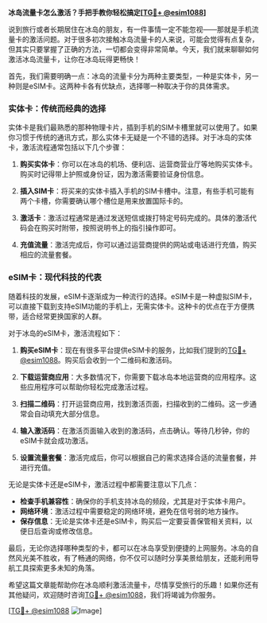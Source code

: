 **冰岛流量卡怎么激活？手把手教你轻松搞定[[TG💪+ @esim1088](https://t.me/s/esim1088)]**

说到旅行或者长期居住在冰岛的朋友，有一件事情一定不能忽视——那就是手机流量卡的激活问题。对于很多初次接触冰岛流量卡的人来说，可能会觉得有点复杂，但其实只要掌握了正确的方法，一切都会变得非常简单。今天，我们就来聊聊如何激活冰岛流量卡，让你在冰岛玩得更畅快！

首先，我们需要明确一点：冰岛的流量卡分为两种主要类型，一种是实体卡，另一种则是eSIM卡。这两种卡各有优缺点，选择哪一种取决于你的具体需求。

### 实体卡：传统而经典的选择

实体卡是我们最熟悉的那种物理卡片，插到手机的SIM卡槽里就可以使用了。如果你习惯于传统的通讯方式，那么实体卡无疑是一个不错的选择。对于冰岛的实体卡，激活流程通常包括以下几个步骤：

1. **购买实体卡**：你可以在冰岛的机场、便利店、运营商营业厅等地购买实体卡。购买时记得带上护照或身份证，因为激活需要验证身份信息。

2. **插入SIM卡**：将买来的实体卡插入手机的SIM卡槽中。注意，有些手机可能有两个卡槽，你需要确认哪个槽位是用来放置国际卡的。

3. **激活卡**：激活过程通常是通过发送短信或拨打特定号码完成的。具体的激活代码会在购买时附带，按照说明书上的指引操作即可。

4. **充值流量**：激活完成后，你可以通过运营商提供的网站或电话进行充值，购买相应的流量套餐。

### eSIM卡：现代科技的代表

随着科技的发展，eSIM卡逐渐成为一种流行的选择。eSIM卡是一种虚拟SIM卡，可以直接下载到支持eSIM功能的手机上，无需实体卡。这种卡的优点在于方便携带，适合经常更换国家的人群。

对于冰岛的eSIM卡，激活流程如下：

1. **购买eSIM卡**：现在有很多平台提供eSIM卡的服务，比如我们提到的[TG💪+ @esim1088](https://t.me/s/esim1088)。购买后会收到一个二维码和激活码。

2. **下载运营商应用**：大多数情况下，你需要下载冰岛本地运营商的应用程序。这些应用程序可以帮助你轻松完成激活过程。

3. **扫描二维码**：打开运营商应用，找到激活页面，扫描收到的二维码。这一步通常会自动填充大部分信息。

4. **输入激活码**：在激活页面输入收到的激活码，点击确认。等待几秒钟，你的eSIM卡就会成功激活。

5. **设置流量套餐**：激活完成后，你可以根据自己的需求选择合适的流量套餐，并进行充值。

无论是实体卡还是eSIM卡，激活过程中都需要注意以下几点：

- **检查手机兼容性**：确保你的手机支持冰岛的频段，尤其是对于实体卡用户。
- **网络环境**：激活过程中需要稳定的网络环境，避免在信号弱的地方操作。
- **保存信息**：无论是实体卡还是eSIM卡，购买后一定要妥善保管相关资料，以便日后查询或修改信息。

最后，无论你选择哪种类型的卡，都可以在冰岛享受到便捷的上网服务。冰岛的自然风光美不胜收，有了畅通的网络，你不仅可以随时分享美景给朋友，还能利用导航工具探索更多未知的角落。

希望这篇文章能帮助你在冰岛顺利激活流量卡，尽情享受旅行的乐趣！如果你还有其他疑问，欢迎随时咨询[TG💪+ @esim1088](https://t.me/s/esim1088)，我们将竭诚为你服务。

[[TG💪+ @esim1088](https://t.me/s/esim1088) ![Image](https://i.postimg.cc/4NQfJmqS/Snipaste-2025-05-13-00-14-12.png)]
